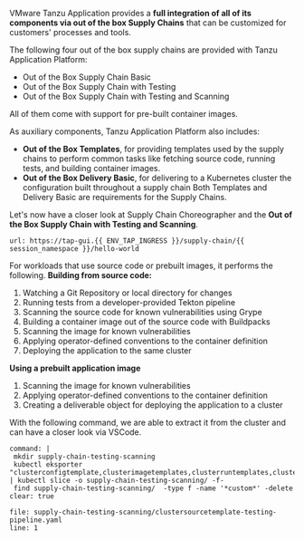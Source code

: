 VMware Tanzu Application provides a **full integration of all of its components via out of the box Supply Chains** that can be customized for customers' processes and tools.

The following four out of the box supply chains are provided with Tanzu Application Platform:

- Out of the Box Supply Chain Basic
- Out of the Box Supply Chain with Testing
- Out of the Box Supply Chain with Testing and Scanning

All of them come with support for pre-built container images.

As auxiliary components, Tanzu Application Platform also includes:
- **Out of the Box Templates**, for providing templates used by the supply chains to perform common tasks like fetching source code, running tests, and building container images.
- **Out of the Box Delivery Basic**, for delivering to a Kubernetes cluster the configuration built throughout a supply chain
Both Templates and Delivery Basic are requirements for the Supply Chains.

Let's now have a closer look at Supply Chain Choreographer and the **Out of the Box Supply Chain with Testing and Scanning**.


```dashboard:open-url
url: https://tap-gui.{{ ENV_TAP_INGRESS }}/supply-chain/{{ session_namespace }}/hello-world
```

For workloads that use source code or prebuilt images, it performs the following.
**Building from source code:**
1. Watching a Git Repository or local directory for changes
2. Running tests from a developer-provided Tekton pipeline
3. Scanning the source code for known vulnerabilities using Grype
4. Building a container image out of the source code with Buildpacks
5. Scanning the image for known vulnerabilities
6. Applying operator-defined conventions to the container definition
7. Deploying the application to the same cluster

**Using a prebuilt application image**
1. Scanning the image for known vulnerabilities
2. Applying operator-defined conventions to the container definition
3. Creating a deliverable object for deploying the application to a cluster

With the following command, we are able to extract it from the cluster and can have a closer look via VSCode.
```terminal:execute
command: |
 mkdir supply-chain-testing-scanning
 kubectl eksporter "clusterconfigtemplate,clusterimagetemplates,clusterruntemplates,clustersourcetemplates,clustersupplychains,clustertemplates,clusterdelivery,ClusterDeploymentTemplate" | kubectl slice -o supply-chain-testing-scanning/ -f-
 find supply-chain-testing-scanning/  -type f -name '*custom*' -delete
clear: true
```

```editor:open-file
file: supply-chain-testing-scanning/clustersourcetemplate-testing-pipeline.yaml
line: 1
```